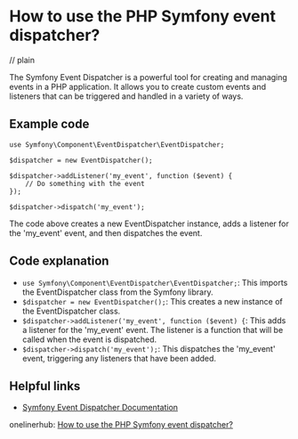 # How to use the PHP Symfony event dispatcher?
// plain

The Symfony Event Dispatcher is a powerful tool for creating and managing events in a PHP application. It allows you to create custom events and listeners that can be triggered and handled in a variety of ways.

## Example code

```
use Symfony\Component\EventDispatcher\EventDispatcher;

$dispatcher = new EventDispatcher();

$dispatcher->addListener('my_event', function ($event) {
    // Do something with the event
});

$dispatcher->dispatch('my_event');
```

The code above creates a new EventDispatcher instance, adds a listener for the 'my_event' event, and then dispatches the event.

## Code explanation

- `use Symfony\Component\EventDispatcher\EventDispatcher;`: This imports the EventDispatcher class from the Symfony library.
- `$dispatcher = new EventDispatcher();`: This creates a new instance of the EventDispatcher class.
- `$dispatcher->addListener('my_event', function ($event) {`: This adds a listener for the 'my_event' event. The listener is a function that will be called when the event is dispatched.
- `$dispatcher->dispatch('my_event');`: This dispatches the 'my_event' event, triggering any listeners that have been added.

## Helpful links
- [Symfony Event Dispatcher Documentation](https://symfony.com/doc/current/components/event_dispatcher.html)

onelinerhub: [How to use the PHP Symfony event dispatcher?](https://onelinerhub.com/php-symfony/how-to-use-the-php-symfony-event-dispatcher)